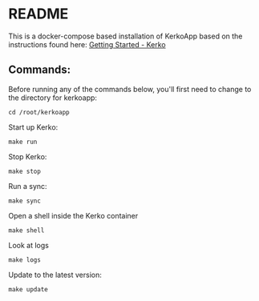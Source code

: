 # README

This is a docker-compose based installation of KerkoApp based on the instructions found here:
[Getting Started - Kerko](https://whiskyechobravo.github.io/kerko/1.0/getting-started/#docker-installation)

## Commands:
Before running any of the commands below, you'll first need to change to the directory for kerkoapp:
```
cd /root/kerkoapp
```

Start up Kerko:
```
make run
```

Stop Kerko:
```
make stop
```

Run a sync:
```
make sync
```

Open a shell inside the Kerko container
```
make shell
```

Look at logs
```
make logs
```

Update to the latest version:
```
make update
```
